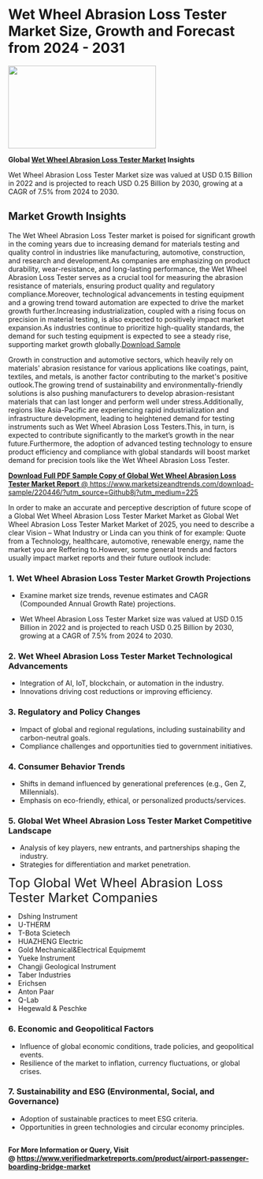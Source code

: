 <H1>Wet Wheel Abrasion Loss Tester Market Size, Growth and Forecast from 2024 - 2031</H1><img class="aligncenter size-medium wp-image-584254" src="https://thirdeyenews.in/wp-content/uploads/2024/09/Global-Market-Research-300x168.jpeg" alt="" width="300" height="168" /><p><strong>Global&nbsp;<a href="https://www.marketsizeandtrends.com/download-sample/220446/?utm_source=Github8j?utm_medium=225">Wet Wheel Abrasion Loss Tester Market</a> Insights</strong></p><p>Wet Wheel Abrasion Loss Tester Market size was valued at USD 0.15 Billion in 2022 and is projected to reach USD 0.25 Billion by 2030, growing at a CAGR of 7.5% from 2024 to 2030.</p><p><h2>Market Growth Insights</h2> <p>The Wet Wheel Abrasion Loss Tester market is poised for significant growth in the coming years due to increasing demand for materials testing and quality control in industries like manufacturing, automotive, construction, and research and development.As companies are emphasizing on product durability, wear-resistance, and long-lasting performance, the Wet Wheel Abrasion Loss Tester serves as a crucial tool for measuring the abrasion resistance of materials, ensuring product quality and regulatory compliance.Moreover, technological advancements in testing equipment and a growing trend toward automation are expected to drive the market growth further.Increasing industrialization, coupled with a rising focus on precision in material testing, is also expected to positively impact market expansion.As industries continue to prioritize high-quality standards, the demand for such testing equipment is expected to see a steady rise, supporting market growth globally.<a href="download_sample_link" target="_blank">Download Sample</a></p> <p>Growth in construction and automotive sectors, which heavily rely on materials' abrasion resistance for various applications like coatings, paint, textiles, and metals, is another factor contributing to the market's positive outlook.The growing trend of sustainability and environmentally-friendly solutions is also pushing manufacturers to develop abrasion-resistant materials that can last longer and perform well under stress.Additionally, regions like Asia-Pacific are experiencing rapid industrialization and infrastructure development, leading to heightened demand for testing instruments such as Wet Wheel Abrasion Loss Testers.This, in turn, is expected to contribute significantly to the market’s growth in the near future.Furthermore, the adoption of advanced testing technology to ensure product efficiency and compliance with global standards will boost market demand for precision tools like the Wet Wheel Abrasion Loss Tester.<a href="get_more_info_link" target="_blank"></p><p><span class=""><strong>Download Full PDF Sample Copy of Global Wet Wheel Abrasion Loss Tester Market Report</strong> @ <a href="https://www.marketsizeandtrends.com/download-sample/220446/?utm_source=Github8j?utm_medium=225" target="_blank">https://www.marketsizeandtrends.com/download-sample/220446/?utm_source=Github8j?utm_medium=225</a></span></p><p>In order to make an accurate and perceptive description of future scope of a Global&nbsp;Wet Wheel Abrasion Loss Tester Market Market as Global&nbsp;Wet Wheel Abrasion Loss Tester Market Market of 2025, you need to describe a clear Vision &ndash; What Industry or Linda can you think of for example: Quote from a Technology, healthcare, automotive, renewable energy, name the market you are Reffering to.However, some general trends and factors usually impact market reports and their future outlook include:</p><h3>1.&nbsp;<strong>Wet Wheel Abrasion Loss Tester Market Growth Projections</strong></h3><ul><li>Examine market size trends, revenue estimates and CAGR (Compounded Annual Growth Rate) projections.</li><li><p>Wet Wheel Abrasion Loss Tester Market size was valued at USD 0.15 Billion in 2022 and is projected to reach USD 0.25 Billion by 2030, growing at a CAGR of 7.5% from 2024 to 2030.</p></li></ul><h3>2.&nbsp;<strong>Wet Wheel Abrasion Loss Tester Market Technological Advancements</strong></h3><ul><li>Integration of AI, IoT, blockchain, or automation in the industry.</li><li>Innovations driving cost reductions or improving efficiency.</li></ul><h3>3.&nbsp;<strong>Regulatory and Policy Changes</strong></h3><ul><li>Impact of global and regional regulations, including sustainability and carbon-neutral goals.</li><li>Compliance challenges and opportunities tied to government initiatives.</li></ul><h3>4.&nbsp;<strong>Consumer Behavior Trends</strong></h3><ul><li>Shifts in demand influenced by generational preferences (e.g., Gen Z, Millennials).</li><li>Emphasis on eco-friendly, ethical, or personalized products/services.</li></ul><h3>5.&nbsp;<strong>Global Wet Wheel Abrasion Loss Tester Market Competitive Landscape</strong></h3><ul><li>Analysis of key players, new entrants, and partnerships shaping the industry.</li><li>Strategies for differentiation and market penetration.</li></ul><p data-pm-slice="1 1 []"><span style="color: inherit; font-family: inherit; font-size: 25px;">Top Global Wet Wheel Abrasion Loss Tester Market Companies</span></p><div class="" data-test-id=""><p><li>Dshing Instrument</li><li> U-THERM</li><li> T-Bota Scietech</li><li> HUAZHENG Electric</li><li> Gold Mechanical&Electrical Equipmemt</li><li> Yueke Instrument</li><li> Changji Geological Instrument</li><li> Taber Industries</li><li> Erichsen</li><li> Anton Paar</li><li> Q-Lab</li><li> Hegewald & Peschke</li></p></div><h3>6.&nbsp;<strong>Economic and Geopolitical Factors</strong></h3><ul><li>Influence of global economic conditions, trade policies, and geopolitical events.</li><li>Resilience of the market to inflation, currency fluctuations, or global crises.</li></ul><h3>7.&nbsp;<strong>Sustainability and ESG (Environmental, Social, and Governance)</strong></h3><ul><li>Adoption of sustainable practices to meet ESG criteria.</li><li>Opportunities in green technologies and circular economy principles.</li></ul><h2><strong style="font-size: 14px;">For More Information or Query, Visit @&nbsp;</strong><a style="background-color: #ffffff; font-size: 14px;" href="https://www.marketsizeandtrends.com/report/wet-wheel-abrasion-loss-tester-market/" target="_blank">https://www.verifiedmarketreports.com/product/airport-passenger-boarding-bridge-market</a></h2>
